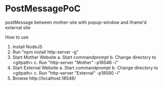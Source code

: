 # PostMessagePoC
postMessage between mother-site with popup-window and iframe'd external site

How to use

1. Install NodeJS
2. Run "npm install http-server -g"
3. Start Mother Website
  a. Start commandprompt
  b. Change directory to &lt;gitpath&gt;
  c. Run "http-server "Mother" -p18546 -i"
4. Start External Website
  a. Start commandprompt
  b. Change directory to &lt;gitpath&gt;
  c. Run "http-server "External" -p18580 -i"
5. Browse http://localhost:18546/
